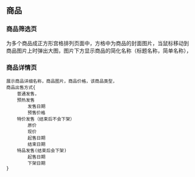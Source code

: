 ## 商品
### 商品筛选页
为多个商品成正方形宫格排列页面中，方格中为商品的封面图片，当鼠标移动到
商品图片上时弹出大图，图片下方显示商品的简化名称（标题名称，简单名称），

### 商品详情页
```
展示商品详细名称，商品图片，商品价格，该商品类型，
商品出售方式{
    普通发售，
    预热发售
        发售日期
        预售价格
    特价发售（结束后不会下架）
        原价
        现价
        起售日期
        结束日期
    特品发售(结束后会下架)
        起售日期
        下架日期
}
```